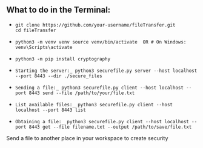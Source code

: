 ## What to do in the Terminal:

- ```
  git clone https://github.com/your-username/fileTransfer.git
  cd fileTransfer
  ```

- ```
  python3 -m venv venv source venv/bin/activate  OR # On Windows: venv\Scripts\activate
  ````

- ```
  python3 -m pip install cryptography
  ```
  
- ```
  Starting the server:_ python3 securefile.py server --host localhost --port 8443 --dir ./secure_files
  ```
  
- ```
  Sending a file:_ python3 securefile.py client --host localhost --port 8443 send --file /path/to/your/file.txt
  ```
  
- ```
  List available files:_ python3 securefile.py client --host localhost --port 8443 list
  ```
  
- ```
  Obtaining a file:_ python3 securefile.py client --host localhost --port 8443 get --file filename.txt --output /path/to/save/file.txt
  ```

Send a file to another place in your workspace to create security
